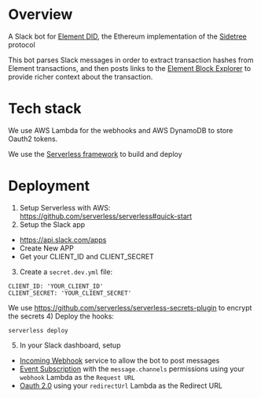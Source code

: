 # Overview

A Slack bot for [Element DID](https://github.com/decentralized-identity/element), the Ethereum implementation of the [Sidetree](https://github.com/decentralized-identity/sidetree) protocol

This bot parses Slack messages in order to extract transaction hashes from Element transactions, and then posts links to the [Element Block Explorer](https://medium.com/transmute-techtalk/element-block-explorer-bb6d2c712664) to provide richer context about the transaction.

# Tech stack

We use AWS Lambda for the webhooks and AWS DynamoDB to store Oauth2 tokens.

We use the [Serverless framework](https://github.com/serverless/serverless) to build and deploy

# Deployment

1) Setup Serverless with AWS: https://github.com/serverless/serverless#quick-start
2) Setup the Slack app
- https://api.slack.com/apps
- Create New APP
- Get your CLIENT_ID and CLIENT_SECRET
3) Create a `secret.dev.yml` file:
```
CLIENT_ID: 'YOUR_CLIENT_ID'
CLIENT_SECRET: 'YOUR_CLIENT_SECRET'
```
We use https://github.com/serverless/serverless-secrets-plugin to encrypt the secrets
4) Deploy the hooks:
```
serverless deploy
```
5) In your Slack dashboard, setup
- [Incoming Webhook](https://api.slack.com/messaging/webhooks) service to allow the bot to post messages
- [Event Subscription](https://api.slack.com/events-api) with the `message.channels` permissions using your `webhook` Lambda as the `Request URL`
- [Oauth 2.0](https://api.slack.com/docs/oauth) using your `redirectUrl` Lambda as the Redirect URL
